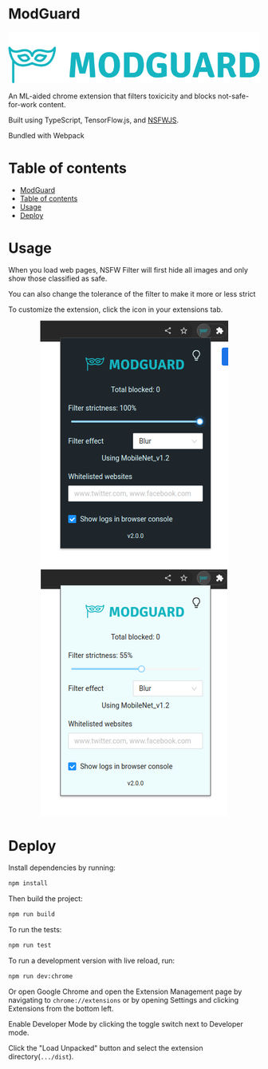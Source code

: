 # ModGuard

<p align="center">
  <img src="images/Full Logo.svg" />
</p>

An ML-aided chrome extension that filters toxicicity and blocks not-safe-for-work content. 

Built using TypeScript, TensorFlow.js, and [NSFWJS](https://github.com/infinitered/nsfwjs).

Bundled with Webpack

# Table of contents

- [ModGuard](#modguard)
- [Table of contents](#table-of-contents)
- [Usage](#usage)
- [Deploy](#deploy)

# Usage

When you load web pages, NSFW Filter will first hide all images and only show those classified as safe.

You can also change the tolerance of the filter to make it more or less strict

To customize the extension, click the icon in your extensions tab.
<p align="center">
  <img src="images/ModGuard Dark.png" />
  <img src="images/ModGuard Light.png" />
</p>


# Deploy

Install dependencies by running:

```sh
npm install
```

Then build the project:

```sh
npm run build
```

To run the tests:

```sh
npm run test
```

To run a development version with live reload, run:

```sh
npm run dev:chrome
```

Or open Google Chrome and open the Extension Management page by navigating to ```chrome://extensions``` or by opening Settings and clicking Extensions from the bottom left.

Enable Developer Mode by clicking the toggle switch next to Developer mode.

Click the "Load Unpacked" button and select the extension directory(```.../dist```).